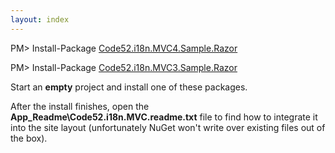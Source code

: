 ```yaml
---
layout: index
---
```


<div style="width: 900px">
<div class="nuget-button-commandWrapper">
	<div class="nuget-button-commandPrompt">
		<p class="nuget-button-command">PM&gt; Install-Package <a href="http://nuget.org/List/Packages/Code52.i18n.MVC4">Code52.i18n.MVC4.Sample.Razor</a></p></div></div>
</div>

<div style="width: 900px">
<div class="nuget-button-commandWrapper">
	<div class="nuget-button-commandPrompt">
		<p class="nuget-button-command">PM&gt; Install-Package <a href="http://nuget.org/List/Packages/Code52.i18n.MVC3">Code52.i18n.MVC3.Sample.Razor</a></p></div></div>
</div>

Start an **empty** project and install one of these packages.

After the install finishes, open the **App_Readme\Code52.i18n.MVC.readme.txt** file to find how to integrate it into the site layout (unfortunately NuGet won't write over existing files out of the box).